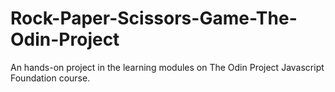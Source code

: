 # Rock-Paper-Scissors-Game-The-Odin-Project
An hands-on project in the learning modules on The Odin Project Javascript Foundation course.

